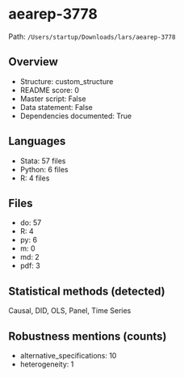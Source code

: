 # aearep-3778

Path: `/Users/startup/Downloads/lars/aearep-3778`

## Overview
- Structure: custom_structure
- README score: 0
- Master script: False
- Data statement: False
- Dependencies documented: True

## Languages
- Stata: 57 files
- Python: 6 files
- R: 4 files

## Files
- do: 57
- R: 4
- py: 6
- m: 0
- md: 2
- pdf: 3

## Statistical methods (detected)
Causal, DID, OLS, Panel, Time Series

## Robustness mentions (counts)
- alternative_specifications: 10
- heterogeneity: 1